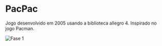 # PacPac

Jogo desenvolvido em 2005 usando a biblioteca allegro 4. 
Inspirado no jogo Pacman.

![Fase 1](https://github.com/user-attachments/assets/149cf6d1-6777-4497-921d-36e9c08e8184)
